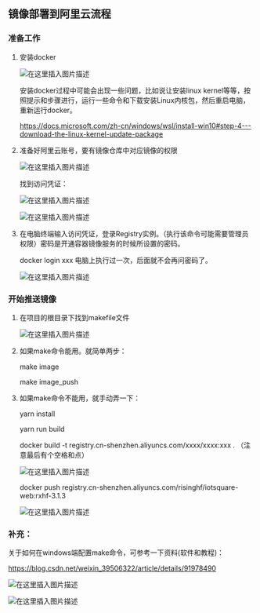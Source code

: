 ## 镜像部署到阿里云流程

### 准备工作

1. 安装docker

   ![在这里插入图片描述](https://img-blog.csdnimg.cn/e9208c1463c94a6e826058bd647327b5.png)

   安装docker过程中可能会出现一些问题，比如说让安装linux kernel等等，按照提示和步骤进行，运行一些命令和下载安装Linux内核包，然后重启电脑，重新运行docker。

   https://docs.microsoft.com/zh-cn/windows/wsl/install-win10#step-4---download-the-linux-kernel-update-package

2. 准备好阿里云账号，要有镜像仓库中对应镜像的权限

   ![在这里插入图片描述](https://img-blog.csdnimg.cn/e66cef24b3ba429c9bc98ea275ffe371.png)

   找到访问凭证：

   ![在这里插入图片描述](https://img-blog.csdnimg.cn/7104af36469f4169bdf4a50f4765383e.png)

   ![在这里插入图片描述](https://img-blog.csdnimg.cn/25c93dcf08f549aeb8d1449051ec5cc2.png)

   

3. 在电脑终端输入访问凭证，登录Registry实例。（执行该命令可能需要管理员权限）密码是开通容器镜像服务的时候所设置的密码。

   docker login xxx  电脑上执行过一次，后面就不会再问密码了。

   ![在这里插入图片描述](https://img-blog.csdnimg.cn/821719e09b0340c7b451f7b335f8c19b.png)

   

   

### 开始推送镜像

1. 在项目的根目录下找到makefile文件

   ![在这里插入图片描述](https://img-blog.csdnimg.cn/0b4865dc1ca145ac9132142b3e0a9cd1.png)

2. 如果make命令能用。就简单两步：

   make image

   make image_push

   

3. 如果make命令不能用，就手动弄一下：

   yarn install

   yarn run build

   docker build -t registry.cn-shenzhen.aliyuncs.com/xxxx/xxxx:xxx .     （注意最后有个空格和点）

   ![在这里插入图片描述](https://img-blog.csdnimg.cn/22430be473544c0eb65387fdc3edf07f.png)

   docker push registry.cn-shenzhen.aliyuncs.com/risinghf/iotsquare-web:rxhf-3.1.3

   ![在这里插入图片描述](https://img-blog.csdnimg.cn/5636fd4d81fd4b53a72f63b6e6458050.png)
   
   
   

### 补充：

关于如何在windows端配置make命令，可参考一下资料(软件和教程)：

https://blog.csdn.net/weixin_39506322/article/details/91978490

![在这里插入图片描述](https://img-blog.csdnimg.cn/665b365aa4fe4459b7d8adf5387cf9b8.png)

![在这里插入图片描述](https://img-blog.csdnimg.cn/a6ce37f1de3f46a8b59e8185c05502e0.png)

